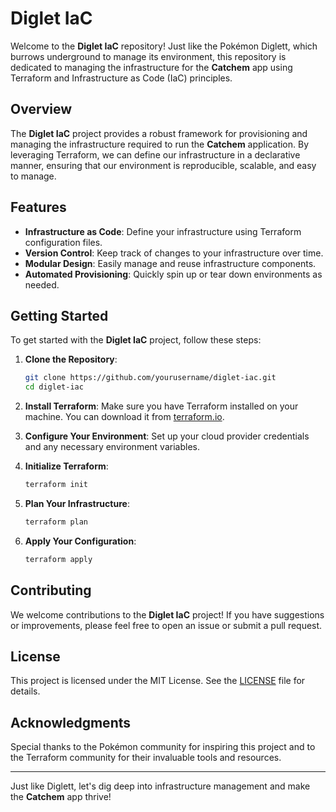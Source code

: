 # Diglet IaC

Welcome to the **Diglet IaC** repository! Just like the Pokémon Diglett, which burrows underground to manage its environment, this repository is dedicated to managing the infrastructure for the **Catchem** app using Terraform and Infrastructure as Code (IaC) principles.

## Overview

The **Diglet IaC** project provides a robust framework for provisioning and managing the infrastructure required to run the **Catchem** application. By leveraging Terraform, we can define our infrastructure in a declarative manner, ensuring that our environment is reproducible, scalable, and easy to manage.

## Features

- **Infrastructure as Code**: Define your infrastructure using Terraform configuration files.
- **Version Control**: Keep track of changes to your infrastructure over time.
- **Modular Design**: Easily manage and reuse infrastructure components.
- **Automated Provisioning**: Quickly spin up or tear down environments as needed.

## Getting Started

To get started with the **Diglet IaC** project, follow these steps:

1. **Clone the Repository**:
   ```bash
   git clone https://github.com/yourusername/diglet-iac.git
   cd diglet-iac
   ```

2. **Install Terraform**: Make sure you have Terraform installed on your machine. You can download it from [terraform.io](https://www.terraform.io/downloads.html).

3. **Configure Your Environment**: Set up your cloud provider credentials and any necessary environment variables.

4. **Initialize Terraform**:
   ```bash
   terraform init
   ```

5. **Plan Your Infrastructure**:
   ```bash
   terraform plan
   ```

6. **Apply Your Configuration**:
   ```bash
   terraform apply
   ```

## Contributing

We welcome contributions to the **Diglet IaC** project! If you have suggestions or improvements, please feel free to open an issue or submit a pull request.

## License

This project is licensed under the MIT License. See the [LICENSE](LICENSE) file for details.

## Acknowledgments

Special thanks to the Pokémon community for inspiring this project and to the Terraform community for their invaluable tools and resources.

---

Just like Diglett, let's dig deep into infrastructure management and make the **Catchem** app thrive!